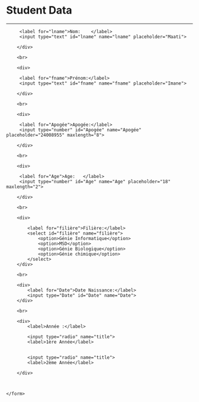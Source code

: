 <!DOCTYPE html>

<html>

<head>
        <title>Projet: Interface Web</title>
</head>
<body>
 <h1>Student Data</h1>
 <hr>
    <form>
        <div>

         <label for="lname">Nom:    </label>
         <input type="text" id="lname" name="lname" placeholder="Maati">

        </div>
        
        <br>

        <div>

         <label for="fname">Prénom:</label>
         <input type="text" id="fname" name="fname" placeholder="Imane">

        </div>

        <br>

        <div>

         <label for="Apogée">Apogée:</label>
         <input type="number" id="Apogée" name="Apogée" placeholder="24008955" maxlength="8">

        </div>

        <br>

        <div>

         <label for="Age">Age:   </label>
         <input type="number" id="Age" name="Age" placeholder="18" maxlength="2">
      
        </div>

        <br>

        <div>

            <label for="filière">Filière:</label>
            <select id="filière" name="filière">
                <option>Génie Informatique</option>
                <option>MSD</option>
                <option>Génie Biologique</option>
                <option>Génie chimique</option>
            </select>
        </div>

        <br>

        <div>
            <label for="Date">Date Naissance:</label>
            <input type="Date" id="Date" name="Date">
        </div>

        <br>

        <div>
            <label>Année :</label>

            <input type="radio" name="title">
            <label>1ère Année</label>

            
            <input type="radio" name="title">
            <label>2ème Année</label>
           
        </div>


    
    </form>
